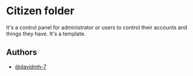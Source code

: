 
# Citizen folder

It's a control panel for administrator or users to control their accounts and things they have. It's a template.




## Authors

- [@davidmh-7](https://github.com/davidmh-7)

